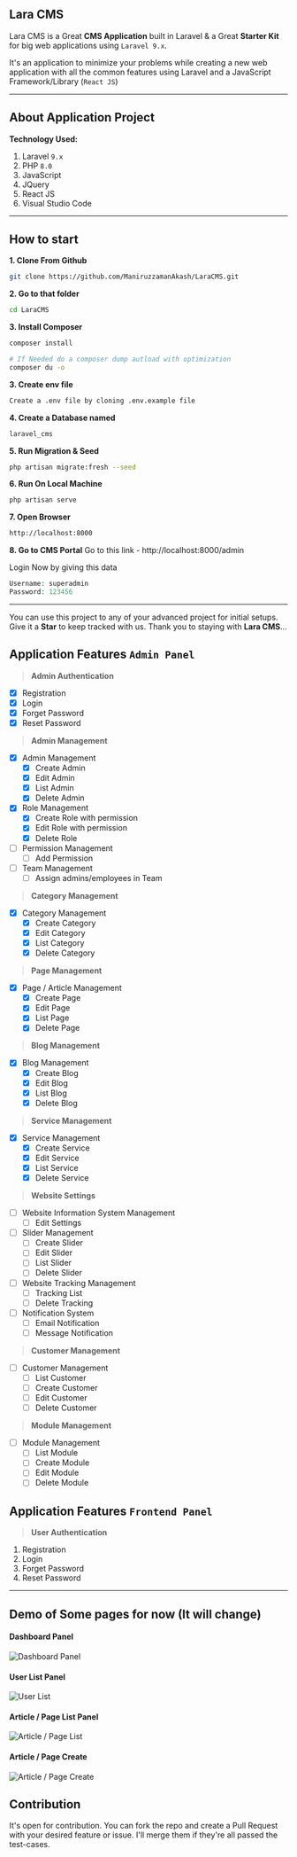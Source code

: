 ## Lara CMS

Lara CMS is a Great **CMS Application** built in Laravel & a Great **Starter Kit** for big web applications using `Laravel 9.x`.

It's an application to minimize your problems while creating a new web application with all the common features using Laravel and a JavaScript Framework/Library (`React JS`)

---

## About Application Project

**Technology Used:**

1. Laravel `9.x`
1. PHP `8.0`
1. JavaScript
1. JQuery
1. React JS
1. Visual Studio Code

---

## How to start

**1. Clone From Github**
```bash
git clone https://github.com/ManiruzzamanAkash/LaraCMS.git
```

**2. Go to that folder**
```bash
cd LaraCMS
```

**3. Install Composer**
```bash
composer install

# If Needed do a composer dump autload with optimization
composer du -o
```

**3. Create env file**
```bash
Create a .env file by cloning .env.example file
```

**4. Create a Database named**
```bash
laravel_cms
```

**5. Run Migration & Seed**
```bash
php artisan migrate:fresh --seed
```

**6. Run On Local Machine**
```bash
php artisan serve
```

**7. Open Browser**
```bash
http://localhost:8000
```

**8. Go to CMS Portal**
Go to this link - http://localhost:8000/admin

Login Now by giving this data
```php
Username: superadmin
Password: 123456
```

---

You can use this project to any of your advanced project for initial setups. Give it a **Star** to keep tracked with us. Thank you to staying with **Lara CMS**...

## Application Features `Admin Panel`

> **Admin Authentication**

- [x] Registration
- [x] Login
- [x] Forget Password
- [x] Reset Password

> **Admin Management**

- [x] Admin Management
  - [x] Create Admin
  - [x] Edit Admin
  - [x] List Admin
  - [x] Delete Admin
- [x] Role Management
  - [x] Create Role with permission
  - [x] Edit Role with permission
  - [x] Delete Role
- [ ] Permission Management
  - [ ] Add Permission

- [ ] Team Management
  - [ ] Assign admins/employees in Team

> **Category Management**

- [x] Category Management
  - [x] Create Category
  - [x] Edit Category
  - [x] List Category
  - [x] Delete Category

> **Page Management**

- [x] Page / Article Management
  - [x] Create Page
  - [x] Edit Page
  - [x] List Page
  - [x] Delete Page

> **Blog Management**

- [x] Blog Management
  - [x] Create Blog
  - [x] Edit Blog
  - [x] List Blog
  - [x] Delete Blog

> **Service Management**
- [x] Service Management
  - [x] Create Service
  - [x] Edit Service
  - [x] List Service
  - [x] Delete Service

> **Website Settings**

- [ ] Website Information System Management
  - [ ] Edit Settings
- [ ] Slider Management
  - [ ] Create Slider
  - [ ] Edit Slider
  - [ ] List Slider
  - [ ] Delete Slider
- [ ] Website Tracking Management
  - [ ] Tracking List
  - [ ] Delete Tracking
- [ ] Notification System
  - [ ] Email Notification
  - [ ] Message Notification

> **Customer Management**

- [ ] Customer Management
  - [ ] List Customer
  - [ ] Create Customer
  - [ ] Edit Customer
  - [ ] Delete Customer

> **Module Management**

- [ ] Module Management
  - [ ] List Module
  - [ ] Create Module
  - [ ] Edit Module
  - [ ] Delete Module

## Application Features `Frontend Panel`

> **User Authentication**

1. Registration
1. Login
1. Forget Password
1. Reset Password

---


## Demo of Some pages for now (It will change)

#### Dashboard Panel
![Dashboard Panel](https://i.ibb.co/bshFCkH/Lara-CMS-Dashboard.png)


#### User List Panel
![User List](https://i.ibb.co/RBNNCR3/Lara-CMS-User-List.pngd)


#### Article / Page List Panel
![Article / Page List](https://i.ibb.co/RN4Kp2s/Lara-CMS-Article-List.png)


#### Article / Page Create
![Article / Page Create](https://i.ibb.co/b5TWHKV/Lara-CMS-Create-Article.png)


## Contribution
It's open for contribution. You can fork the repo and create a Pull Request with your desired feature or issue. I'll merge them if they're all passed the test-cases.
